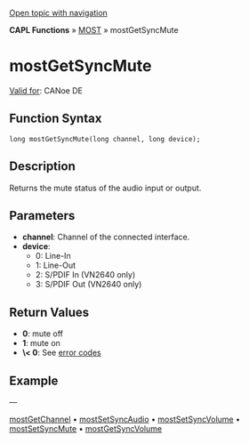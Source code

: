 [Open topic with navigation](../../../../../CANoeDEFamily.htm#Topics/CAPLFunctions/MOST/Functions/CAPLfunctionMOSTGetSyncMute.md)

**CAPL Functions** » [MOST](../CAPLfunctionsMOSTOverview.md) » mostGetSyncMute

# mostGetSyncMute

[Valid for](../../../Shared/FeatureAvailability.md): CANoe DE

## Function Syntax

```plaintext
long mostGetSyncMute(long channel, long device);
```

## Description

Returns the mute status of the audio input or output.

## Parameters

- **channel**: Channel of the connected interface.
- **device**:
  - 0: Line-In
  - 1: Line-Out
  - 2: S/PDIF In (VN2640 only)
  - 3: S/PDIF Out (VN2640 only)

## Return Values

- **0**: mute off
- **1**: mute on
- **\\\< 0**: See [error codes](../CAPLfunctionsMOSTErrorCodes.md)

## Example

—

[mostGetChannel](CAPLfunctionMOSTGetChannel.md) • [mostSetSyncAudio](CAPLfunctionMOSTSetSyncAudio.md) • [mostSetSyncVolume](CAPLfunctionMOSTSetSyncVolume.md) • [mostSetSyncMute](CAPLfunctionMOSTSetSyncMute.md) • [mostGetSyncVolume](CAPLfunctionMOSTGetSyncVolume.md)
